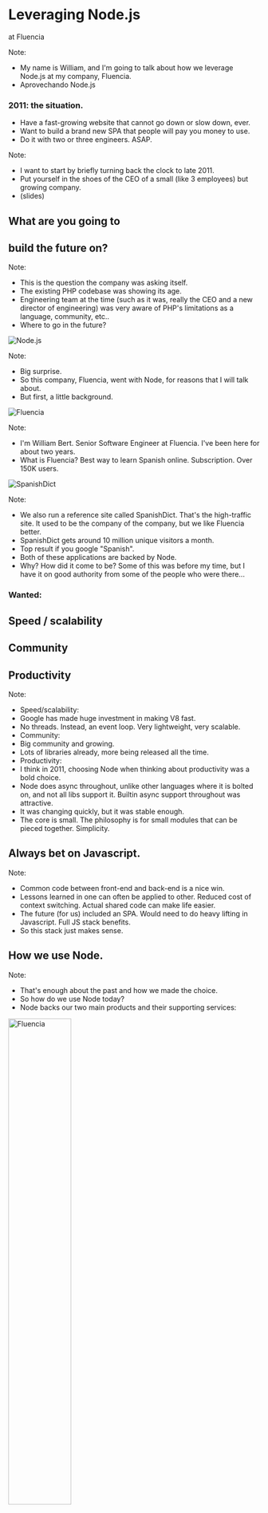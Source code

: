 # Leveraging Node.js
at Fluencia

Note:
- My name is William, and I'm going to talk about how we leverage Node.js at my
  company, Fluencia.
- Aprovechando Node.js



### 2011: the situation.

* Have a fast-growing website that cannot go down or slow down, ever.
* Want to build a brand new SPA that people will pay you money to use.
* Do it with two or three engineers. ASAP.

Note:
- I want to start by briefly turning back the clock to late 2011.
- Put yourself in the shoes of the CEO of a small (like 3 employees) but growing
  company.
- (slides)



## What are you going to
## build the future on?

Note:
- This is the question the company was asking itself.
- The existing PHP codebase was showing its age.
- Engineering team at the time (such as it was, really the CEO and a new
  director of engineering) was very aware of PHP's limitations as a language,
  community, etc..
- Where to go in the future?



<img class="logo" src="./img/logo_node.png" alt="Node.js">

Note:
- Big surprise.
- So this company, Fluencia, went with Node, for reasons that I will talk about.
- But first, a little background.



<img class="logo" src="./img/logo_fluencia.png" alt="Fluencia">

Note:
- I'm William Bert. Senior Software Engineer at Fluencia. I've been here for
  about two years.
- What is Fluencia? Best way to learn Spanish online. Subscription. Over 150K
  users.



<img class="logo" src="./img/logo_sd.png" alt="SpanishDict">

Note:
- We also run a reference site called SpanishDict. That's the high-traffic site.
  It used to be the company of the company, but we like Fluencia better.
- SpanishDict gets around 10 million unique visitors a month.
- Top result if you google "Spanish".
- Both of these applications are backed by Node.
- Why? How did it come to be? Some of this was before my time, but I have it on
  good authority from some of the people who were there...



### Wanted:

## Speed / scalability
## Community
## Productivity

Note:
- Speed/scalability:
- Google has made huge investment in making V8 fast.
- No threads. Instead, an event loop. Very lightweight, very scalable.
- Community:
- Big community and growing.
- Lots of libraries already, more being released all the time.
- Productivity:
- I think in 2011, choosing Node when thinking about productivity was a bold
  choice.
- Node does async throughout, unlike other languages where it is bolted on, and
  not all libs support it. Builtin async support throughout was attractive.
- It was changing quickly, but it was stable enough.
- The core is small. The philosophy is for small modules that can be pieced
  together. Simplicity.



## Always bet on Javascript.

Note:
- Common code between front-end and back-end is a nice win.
- Lessons learned in one can often be applied to other. Reduced cost of context
  switching. Actual shared code can make life easier.
- The future (for us) included an SPA. Would need to do heavy lifting in
  Javascript. Full JS stack benefits.
- So this stack just makes sense.



## How we use Node.

Note:
- That's enough about the past and how we made the choice.
- So how do we use Node today?
- Node backs our two main products and their supporting services:



<img class="logo half-size" src="./img/logo_fluencia.png" alt="Fluencia"
style="height: 50%; width: 50%">

* Fluencia: single page app with API.
* Cicero: text to speech service.
* Aurora: media transformation.

Note:
- Fluencia is an SPA for teaching Spanish to English speakers.
- It was a brand new project in the summer of 2012 when I started with the
  company.
- Now it has more than 150K users.
- It has some supporting services also built with Node.



<img class="logo half-size" src="./img/logo_fluencia.png" alt="Fluencia"
style="height: 50%; width: 50%">

* AWS
* MongoDB / Mongoose
* Node.js
* Express

* Require
* Backbone
* Jade + LESS
* Travis

Note:
- Fluencia's stack.



<img class="logo half-size" src="./img/logo_fluencia.png" alt="Fluencia"
style="height: 50%; width: 50%">

### About 8K LOC shared
### between client and server.

- a/b experiments
- access control
- constants
- native language support (nls)
- validation

Note:
- A noteable thing about Fluencia is the shared code.
- Fluencia has about 8K LOC shared between client and server:
- Literally common code between front-end and back-end.
- Shared code makes life easier.
- Lessons learned in one place can often be applied to other.
- Reduced cost of context switching.
- Certain things can be done exactly the same between client and server.



<img class="logo" src="./img/logo_sd.png" alt="SpanishDict" style="height: 50%;
width: 50%">

* SpanishDict.com: website.
* Atalanta: data access layer.
* Spotcheck: lightweight S3 log querying.

Note:
- Our other main product is SpanishDict. 10M unique visitors/month.
- Traditional website.
- Also have several supporting services for it written in Node.



<img class="logo" src="./img/logo_sd.png" alt="SpanishDict" style="height: 50%;
width: 50%">

* AWS
* MySQL
* Node.js
* Express

* Browserify
* Travis

Note:
- SpanishDict's stack.



<img class="logo" src="./img/logo_sd.png" alt="SpanishDict" style="height: 50%;
width: 50%">
## Productivity

- 700+ unit tests that run in seconds.
- 10 minute deploys, deploy at least once a day.
- Speed continues **not** to be a problem as we add new features..
- 2-3 boxes running each application, for redundancy, not load.

Note:
- Some evidence of why I think we can be productive with Node.



<img class="logo" src="./img/logo_sd.png" alt="SpanishDict" style="height: 50%;
width: 50%">

* Dirty secret: a few parts of our site are still powered by legacy PHP app.
* Node makes proxying easy:
  * `node-http-proxy` module.
  * Tweak as needed to inject new header, footer, styles.

Note:
- A dirty secret: a few parts, < 1% of traffic, still powered by PHP.
- Very practical choice.
- We are a small shop. For a long time, 2 engineers, then 3, now we have a few more.
- We do cost/benefit analysis on everything we do.
- Complicated parts to reimplement. Why do it?
- We can implement things quickly and try new things out at a very low cost.



<img class="logo" src="./img/logo_sd.png" alt="SpanishDict" style="height: 50%;
width: 50%">
<img class="logo" src="./img/routing.svg" alt="SpanishDict routing">



## Thriving
## in Nodeland

Note:
- Now I'll talk about some of the practices we use to survive and thrive while
using Node.



## Challenges

* Not always clear what are best practices.
  * npm: point of failure.
  * Error handling and recovery.
* Lots of modules to sort through.
* Bringing new developers up to speed.

Note:
- Let's be clear: Node is not perfect.
- Here are some of the challenges we've found.
- Node is young and changing quickly. Best practices are not always clear or
  even known.
- A couple examples.
- Node ecosystem is huge, and was (is) immature. For example, the original Mysql
  lib did not do connection pooling correctly. So we had to reimplement it
  ourselves. Price you pay.
- New developers are not always thinking asynchronously, though more and more
  they are!



### Care about ops.
- Thorough, informative logging.
- Resources maybe not a problem.
- Handle errors and uncaught exceptions.

Note:
- Logging brings visibility so you can figure out and solve problems.
- Resources were less of a problem for us, anyway.
- Error handling and the notorious uncaught exception can cause downtime. Figure
  out what is acceptable to you and then figure out how to accomplish it. A little more...



### Towards 100% uptime.

- Had a problem. Needed a solution.
- Looked for community resources.
- Read `cluster`, `child_process`, and `domain` module source.
- Developed a solution that works for us.

Note:
- We had a problem with occasional uncaught exceptions bringing down a whole
  worker process which was serving many users at once.
- Dove into it and figured out an approach.



## Embrace the community.

* Follow leaders on Twitter, other channels.
* Hang out on #Node.js IRC.
* Meetups!
* We made our own meetup: Nova Node.

Note:
- The community is a huge resource, lots of smart people and good knowlege.



## Learn the ecosystem.

Note:
- Node core is small. Does much less out of the box than some things.
- Node ecosystem is very modular. Double-edged sword: more choices, more
  innovation. Less clear what is best. Things might not be maintained.
- Node is still very new. Also double-edge sword: smaller pool of potential
  candidates, less experience with Node. But candidates eager to learn something
  new. Excitement.



## How to find modules.

- Favorite search engine
- Community / word of mouth
- What are your deps' deps?

Note:
- Finding modules is usually easy.



## How to choose modules.

There is no perfect way, but consider:

- Who created/maintains it?
- Who uses it?
- NPM last-published date?
- Recent activity?
- Open issues and PRs?
- Decent docs?
- ??

Note:
- Choosing modules can be trickier.
- How to evaluate what is best? Here are some ideas.
- Can always contribute back to open source modules!



## Keep an eye on the future.

Note:
- We were monitoring the release of 0.10.
- Now we're looking at 0.11 to see what's coming in 0.12.
- 1.0 is not far off.



## How we learned
## and continue to learn
## Node.js.



## Build something!

Note:
- Can only really learn by doing.
- Build something. Anything.
- My first big assignment was to make a server to proxy tts requests to our tts
  software.



## Read all the docs.

Note:
- Core is small. The docs are not that big. You can do it.
- Much easier than with some other mature languages.
- You will learn something. Probably lots of things.
- They could still be improved, though.



## Give a talk.

Note:
- Pick something, anything that you want to learn about.
- No better way to learn than putting yourself in the spotlight. It helps that
the community here is friendly, welcoming, supportive, fun.



## Onboarding.

* Small new tickets
* Point new devs in right direction
* Pair programming
* Code review
* Encourage personal projects
* Encourage community involvement

Note:
- Onboarding can be fun!
- We are growing. Went from 3 FT engineers to 5 + interns, and actively hiring.



## [engineering.fluencia.com](http://engineering.fluencia.com)
## [fluencia.com/about-us/careers](http://www.fluencia.com/about-us/careers/)
## [@williamjohnbert](http://www.twitter.com/williamjohnbert)

Note:
- Read our engineering blog to learn more.
- If this sounded interesting, check out our careers page.
- Thanks for listening. That's it.
